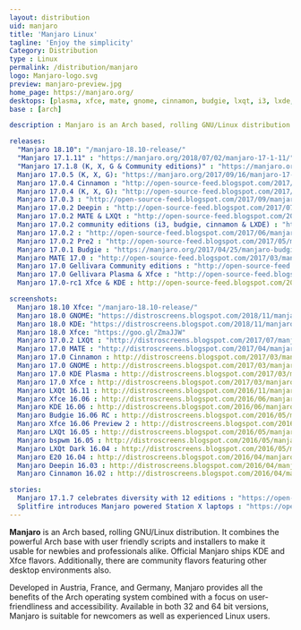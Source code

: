 ```yaml
---
layout: distribution
uid: manjaro
title: 'Manjaro Linux'
tagline: 'Enjoy the simplicity'
Category: Distribution
type : Linux
permalink: /distribution/manjaro
logo: Manjaro-logo.svg
preview: manjaro-preview.jpg
home_page: https://manjaro.org/
desktops: [plasma, xfce, mate, gnome, cinnamon, budgie, lxqt, i3, lxde, awesome, bspwm, deepin]
base : [arch]

description : Manjaro is an Arch based, rolling GNU/Linux distribution. It combines the powerful Arch base with user friendly scripts and installers to make it usable for newbies and professionals alike. Stories and updates on Manjaro GNU/Linux.

releases:
  "Manjaro 18.10": "/manjaro-18.10-release/"
  "Manjaro 17.1.11" : "https://manjaro.org/2018/07/02/manjaro-17-1-11/"
  "Manjaro 17.1.8 (K, X, G & Community editions)" : "https://manjaro.org/2018/04/17/manjaro-17-1-8/"
  Manjaro 17.0.5 (K, X, G): "https://manjaro.org/2017/09/16/manjaro-17-0-5-released/"
  Manjaro 17.0.4 Cinnamon : "http://open-source-feed.blogspot.com/2017/09/manjaro-cinnamon-1704-released.html"
  Manjaro 17.0.4 (K, X, G): "http://open-source-feed.blogspot.com/2017/09/manjaro-1704-fixes-issue-with-graphical.html"
  Manjaro 17.0.3 : "http://open-source-feed.blogspot.com/2017/09/manjaro-1703-gellivara-released-gnome.html"
  Manjaro 17.0.2 Deepin : "http://open-source-feed.blogspot.com/2017/07/manjaro-deepin-1702-released-with.html"
  Manjaro 17.0.2 MATE & LXQt : "http://open-source-feed.blogspot.com/2017/07/manjaro-1702-mate-lxqt-community.html"
  Manjaro 17.0.2 community editions (i3, budgie, cinnamon & LXDE) : "http://open-source-feed.blogspot.com/2017/07/manjaro-1702-community-editions.html"
  Manjaro 17.0.2 : "http://open-source-feed.blogspot.com/2017/06/manjaro-1702-released-with-updated.html"
  Manjaro 17.0.2 Pre2 : "http://open-source-feed.blogspot.com/2017/05/manjaro-170-gellivara-gets-another.html"
  Manjaro 17.0.1 Budgie : "https://manjaro.org/2017/04/25/manjaro-budgie-17-0-1-released/"
  Manjaro MATE 17.0 : "http://open-source-feed.blogspot.com/2017/03/manjaro-mate-170-released-with-mate.html"
  Manjaro 17.0 Gellivara Community editions : "http://open-source-feed.blogspot.com/2017/03/manjaro-170-fringilla-community.html"
  Manjaro 17.0 Gellivara Plasma & Xfce : "http://open-source-feed.blogspot.com/2017/03/manjaro-170-fringilla-plasma-xfce.html"
  Manjaro 17.0-rc1 Xfce & KDE : http://open-source-feed.blogspot.com/2017/02/manjaro-170-rc1-xfce-kde-flavors.html

screenshots:
  Manjaro 18.10 Xfce: "/manjaro-18.10-release/"
  Manjaro 18.0 GNOME: "https://distroscreens.blogspot.com/2018/11/manjaro-180-illyria-gnome-edition.html"
  Manjaro 18.0 KDE: "https://distroscreens.blogspot.com/2018/11/manjaro-180-illyria-kde-plasma-edition.html"
  Manjaro 18.0 Xfce: "https://goo.gl/ZmaJJW"
  Manjaro 17.0.2 LXQt : "http://distroscreens.blogspot.com/2017/07/manjaro-lxqt-1702-screenshots.html"
  Manjaro 17.0 MATE : "http://distroscreens.blogspot.com/2017/04/manjaro-mate-170-screenshots.html"
  Manjaro 17.0 Cinnamon : http://distroscreens.blogspot.com/2017/03/manjaro-170-gellivara-cinnamon.html
  Manjaro 17.0 GNOME : http://distroscreens.blogspot.com/2017/03/manjaro-170-gellivara-gnome-screenshots.html
  Manjaro 17.0 KDE Plasma : http://distroscreens.blogspot.com/2017/03/manjaro-170-gellivara-plasma-edition.html
  Manjaro 17.0 Xfce : http://distroscreens.blogspot.com/2017/03/manjaro-170-fringilla-xfce-edition.html
  Manjaro LXQt 16.11 : http://distroscreens.blogspot.com/2016/11/manjaro-lxqt-edition-1611-screenshots.html
  Manjaro Xfce 16.06 : http://distroscreens.blogspot.com/2016/06/manjaro-1606-xfce-screenshots.html
  Manjaro KDE 16.06 : http://distroscreens.blogspot.com/2016/06/manjaro-1606-kde-daniella-screenshots.html 
  Manjaro Budgie 16.06 RC : http://distroscreens.blogspot.com/2016/05/manjaro-budgie-1606-rc-screenshots.html
  Manjaro Xfce 16.06 Preview 2 : http://distroscreens.blogspot.com/2016/04/manjaro-xfce-1606-daniella-preview-2.html
  Manjaro LXQt 16.05 : http://distroscreens.blogspot.com/2016/05/manjaro-lxqt-1605-ice-screenshots.html
  Manjaro bspwm 16.05 : http://distroscreens.blogspot.com/2016/05/manjaro-bspwm-1605-screenshots.html
  Manjaro LXQt Dark 16.04 : http://distroscreens.blogspot.com/2016/05/manjaro-lxqt-dark-1604-screenshots.html
  Manjaro E20 16.04 : http://distroscreens.blogspot.com/2016/04/manjaro-e20-1604-screenshots.html
  Manjaro Deepin 16.03 : http://distroscreens.blogspot.com/2016/04/manjaro-deepin-1603-screenshots.html
  Manjaro Cinnamon 16.02 : http://distroscreens.blogspot.com/2016/04/manjaro-cinnamon-1602-screenshots.html

stories:
  Manjaro 17.1.7 celebrates diversity with 12 editions : "https://open-source-feed.blogspot.com/2018/04/manjaro-1717-celebrates-diversity-with.html"
  Splitfire introduces Manjaro powered Station X laptops : "https://open-source-feed.blogspot.com/2017/09/station-x-introduces-manjaro-powered.html"
---
```


**Manjaro** is an Arch based, rolling GNU/Linux distribution. It combines the powerful Arch base with user friendly scripts and installers to make it usable for newbies and professionals alike. Official Manjaro ships KDE and Xfce flavors. Additionally, there are community flavors featuring other desktop environments also.

Developed in Austria, France, and Germany, Manjaro provides all the benefits of the Arch operating system combined with a focus on user-friendliness and accessibility. Available in both 32 and 64 bit versions, Manjaro is suitable for newcomers as well as experienced Linux users.
